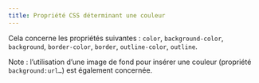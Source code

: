 ```yaml
---
title: Propriété CSS déterminant une couleur
---
```


Cela concerne les propriétés suivantes : `color`, `background-color`, `background`, `border-color`, `border`, `outline-color`, `outline`.

Note : l’utilisation d’une image de fond pour insérer une couleur (propriété `background:url…`) est également concernée.
